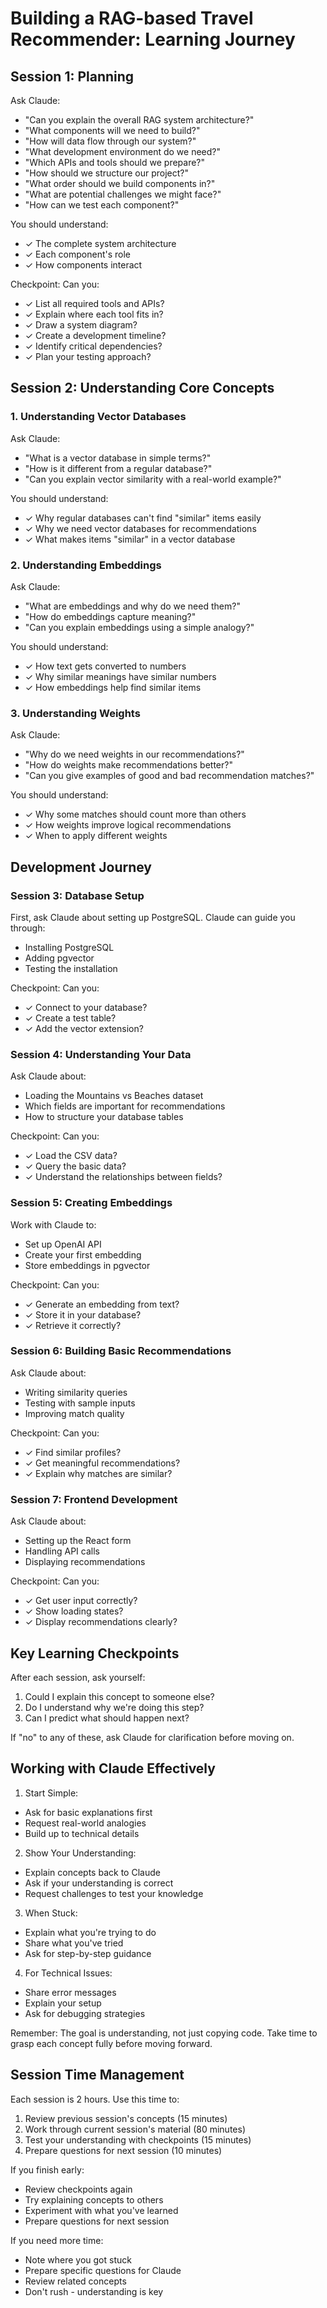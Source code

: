 # Building a RAG-based Travel Recommender: Learning Journey

## Session 1: Planning
Ask Claude:
- "Can you explain the overall RAG system architecture?"
- "What components will we need to build?"
- "How will data flow through our system?"
- "What development environment do we need?"
- "Which APIs and tools should we prepare?"
- "How should we structure our project?"
- "What order should we build components in?"
- "What are potential challenges we might face?"
- "How can we test each component?"

You should understand:
- ✓ The complete system architecture
- ✓ Each component's role
- ✓ How components interact

Checkpoint: Can you:
- ✓ List all required tools and APIs?
- ✓ Explain where each tool fits in?
- ✓ Draw a system diagram?
- ✓ Create a development timeline?
- ✓ Identify critical dependencies?
- ✓ Plan your testing approach?

## Session 2: Understanding Core Concepts

### 1. Understanding Vector Databases
Ask Claude:
- "What is a vector database in simple terms?"
- "How is it different from a regular database?"
- "Can you explain vector similarity with a real-world example?"

You should understand:
- ✓ Why regular databases can't find "similar" items easily
- ✓ Why we need vector databases for recommendations
- ✓ What makes items "similar" in a vector database

### 2. Understanding Embeddings
Ask Claude:
- "What are embeddings and why do we need them?"
- "How do embeddings capture meaning?"
- "Can you explain embeddings using a simple analogy?"

You should understand:
- ✓ How text gets converted to numbers
- ✓ Why similar meanings have similar numbers
- ✓ How embeddings help find similar items

### 3. Understanding Weights
Ask Claude:
- "Why do we need weights in our recommendations?"
- "How do weights make recommendations better?"
- "Can you give examples of good and bad recommendation matches?"

You should understand:
- ✓ Why some matches should count more than others
- ✓ How weights improve logical recommendations
- ✓ When to apply different weights

## Development Journey

### Session 3: Database Setup
First, ask Claude about setting up PostgreSQL. Claude can guide you through:
- Installing PostgreSQL
- Adding pgvector
- Testing the installation

Checkpoint: Can you:
- ✓ Connect to your database?
- ✓ Create a test table?
- ✓ Add the vector extension?

### Session 4: Understanding Your Data
Ask Claude about:
- Loading the Mountains vs Beaches dataset
- Which fields are important for recommendations
- How to structure your database tables

Checkpoint: Can you:
- ✓ Load the CSV data?
- ✓ Query the basic data?
- ✓ Understand the relationships between fields?

### Session 5: Creating Embeddings
Work with Claude to:
- Set up OpenAI API
- Create your first embedding
- Store embeddings in pgvector

Checkpoint: Can you:
- ✓ Generate an embedding from text?
- ✓ Store it in your database?
- ✓ Retrieve it correctly?

### Session 6: Building Basic Recommendations
Ask Claude about:
- Writing similarity queries
- Testing with sample inputs
- Improving match quality

Checkpoint: Can you:
- ✓ Find similar profiles?
- ✓ Get meaningful recommendations?
- ✓ Explain why matches are similar?

### Session 7: Frontend Development
Ask Claude about:
- Setting up the React form
- Handling API calls
- Displaying recommendations

Checkpoint: Can you:
- ✓ Get user input correctly?
- ✓ Show loading states?
- ✓ Display recommendations clearly?

## Key Learning Checkpoints

After each session, ask yourself:
1. Could I explain this concept to someone else?
2. Do I understand why we're doing this step?
3. Can I predict what should happen next?

If "no" to any of these, ask Claude for clarification before moving on.

## Working with Claude Effectively

1. Start Simple:
- Ask for basic explanations first
- Request real-world analogies
- Build up to technical details

2. Show Your Understanding:
- Explain concepts back to Claude
- Ask if your understanding is correct
- Request challenges to test your knowledge

3. When Stuck:
- Explain what you're trying to do
- Share what you've tried
- Ask for step-by-step guidance

4. For Technical Issues:
- Share error messages
- Explain your setup
- Ask for debugging strategies

Remember: The goal is understanding, not just copying code. Take time to grasp each concept fully before moving forward.

## Session Time Management

Each session is 2 hours. Use this time to:
1. Review previous session's concepts (15 minutes)
2. Work through current session's material (80 minutes)
3. Test your understanding with checkpoints (15 minutes)
4. Prepare questions for next session (10 minutes)

If you finish early:
- Review checkpoints again
- Try explaining concepts to others
- Experiment with what you've learned
- Prepare questions for next session

If you need more time:
- Note where you got stuck
- Prepare specific questions for Claude
- Review related concepts
- Don't rush - understanding is key